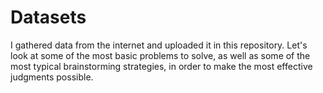 # Datasets

I gathered data from the internet and uploaded it in this repository. Let's look at some of the most basic problems to solve, as well as some of the most typical brainstorming strategies, in order to make the most effective judgments possible.
